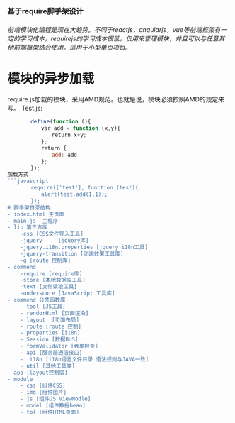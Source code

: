 ### 基于require脚手架设计

###### 前端模块化编程是现在大趋势。不同于reactjs，angularjs，vue等前端框架有一定的学习成本，requirejs的学习成本很低，仅用来管理模块，并且可以与任意其他前端框架结合使用。适用于小型单页项目。

# 模块的异步加载

require.js加载的模块，采用AMD规范。也就是说，模块必须按照AMD的规定来写。
Test.js:
```javascript
    　　define(function (){
    　　　　var add = function (x,y){
    　　　　　　return x+y;
    　　　　};
    　　　　return {
    　　　　　　add: add
    　　　　};
    　　});
加载方式
```javascript
    　　require(['test'], function (test){
    　　　　alert(test.add(1,1));
    　　});
# 脚手架目录结构
- index.html 主页面
- main.js  主程序
- lib 第三方库
	-css [CSS文件导入工具]
	-jquery 	[jquery库]
	-jquery.i18n.properties [jquery i18n工具]
	-jquery-transition [动画效果工具库]
	-q [route 控制库]
- commend
	-require [require库]
	-store [本地数据库工具]
	-text [文件读取工具]
	-underscore [JavaScript 工具库]
- commend 公共函数库
	- tool [JS工具]
	- rendorHtml [页面渲染]
	- layout  [页面布局]
	- route [route 控制]
	- properties [i18n]
	- Session [数据BUS]
	- formValidator [表单检查]
	- api [服务器通信接口]
	-  i18n [i18n语言文件目录 语法规则与JAVA一致]
	- util [其他工具类]
- app [layout控制层]
- module
	- css [组件CSS]
	- img [组件图片]
	- js [组件JS ViewModle]
	- model [组件数据bean]
	- tpl [组件HTML页面]
